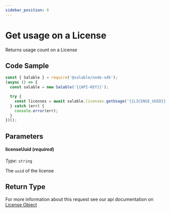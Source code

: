 ```yaml
---
sidebar_position: 6
---
```


# Get usage on a License

Returns usage count on a License

## Code Sample

```typescript
const { Salable } = require('@salable/node-sdk');
(async () => {
  const salable = new Salable('{{API-KEY}}');

  try {
    const licenses = await salable.licenses.getUsage('{{LICENSE_UUID}}');
  } catch (err) {
    console.error(err);
  }
})();
```

## Parameters

#### licenseUuid (_required_)

_Type:_ `string`

The `uuid` of the license

## Return Type

For more information about this request see our api documentation on [License Object](https://docs.salable.app/api#tag/Licenses/operation/getLicenseByUuid)
